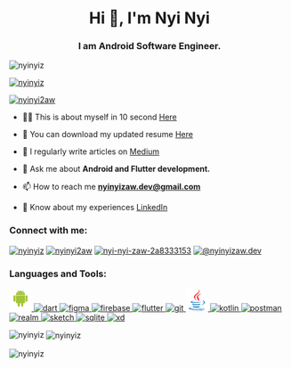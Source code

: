 <h1 align="center">Hi 👋, I'm Nyi Nyi</h1>
<h3 align="center">I am Android Software Engineer.</h3>

<p align="left"> <img src="https://komarev.com/ghpvc/?username=nyinyiz&label=Profile%20views&color=0e75b6&style=flat" alt="nyinyiz" /> </p>


<p align="left"> <a href="https://github.com/ryo-ma/github-profile-trophy"><img src="https://github-profile-trophy.vercel.app/?username=nyinyiz" alt="nyinyiz" /></a> </p>

<p align="left"> <a href="https://twitter.com/nyinyi2aw" target="blank"><img src="https://img.shields.io/twitter/follow/nyinyi2aw?logo=twitter&style=for-the-badge" alt="nyinyi2aw" /></a> </p>

- 👨‍💻 This is about myself in 10 second [Here](https://nyinyiz.carrd.co/)

- 💼 You can download my updated resume [Here](https://drive.google.com/file/d/1wiY7XSXOvYDz3FJH1LPfr4i4mSJgu8yB/view?usp=sharing)

- 📝 I regularly write articles on [Medium](https://medium.com/@nyinyizaw.dev)

- 💬 Ask me about **Android and Flutter development.**

- 📫 How to reach me **nyinyizaw.dev@gmail.com**

- 📄 Know about my experiences [LinkedIn](https://www.linkedin.com/in/nyi-nyi-zaw-2a8333153/)

<!-- ### Blogs posts
<!-- BLOG-POST-LIST:START -->
<!-- BLOG-POST-LIST:END -->

<h3 align="left">Connect with me:</h3>
<p align="left">
<a href="https://dev.to/nyinyiz" target="blank"><img align="center" src="https://raw.githubusercontent.com/rahuldkjain/github-profile-readme-generator/master/src/images/icons/Social/devto.svg" alt="nyinyiz" height="30" width="40" /></a>
<a href="https://twitter.com/nyinyi2aw" target="blank"><img align="center" src="https://raw.githubusercontent.com/rahuldkjain/github-profile-readme-generator/master/src/images/icons/Social/twitter.svg" alt="nyinyi2aw" height="30" width="40" /></a>
<a href="https://linkedin.com/in/nyi-nyi-zaw-2a8333153" target="blank"><img align="center" src="https://raw.githubusercontent.com/rahuldkjain/github-profile-readme-generator/master/src/images/icons/Social/linked-in-alt.svg" alt="nyi-nyi-zaw-2a8333153" height="30" width="40" /></a>
<a href="https://medium.com/@nyinyizaw.dev" target="blank"><img align="center" src="https://raw.githubusercontent.com/rahuldkjain/github-profile-readme-generator/master/src/images/icons/Social/medium.svg" alt="@nyinyizaw.dev" height="30" width="40" /></a>
</p>

<h3 align="left">Languages and Tools:</h3>
<p align="left"> <a href="https://developer.android.com" target="_blank" rel="noreferrer"> <img src="https://raw.githubusercontent.com/devicons/devicon/master/icons/android/android-original-wordmark.svg" alt="android" width="40" height="40"/> </a> <a href="https://dart.dev" target="_blank" rel="noreferrer"> <img src="https://www.vectorlogo.zone/logos/dartlang/dartlang-icon.svg" alt="dart" width="40" height="40"/> </a> <a href="https://www.figma.com/" target="_blank" rel="noreferrer"> <img src="https://www.vectorlogo.zone/logos/figma/figma-icon.svg" alt="figma" width="40" height="40"/> </a> <a href="https://firebase.google.com/" target="_blank" rel="noreferrer"> <img src="https://www.vectorlogo.zone/logos/firebase/firebase-icon.svg" alt="firebase" width="40" height="40"/> </a> <a href="https://flutter.dev" target="_blank" rel="noreferrer"> <img src="https://www.vectorlogo.zone/logos/flutterio/flutterio-icon.svg" alt="flutter" width="40" height="40"/> </a> <a href="https://git-scm.com/" target="_blank" rel="noreferrer"> <img src="https://www.vectorlogo.zone/logos/git-scm/git-scm-icon.svg" alt="git" width="40" height="40"/> </a> <a href="https://www.java.com" target="_blank" rel="noreferrer"> <img src="https://raw.githubusercontent.com/devicons/devicon/master/icons/java/java-original.svg" alt="java" width="40" height="40"/> </a> <a href="https://kotlinlang.org" target="_blank" rel="noreferrer"> <img src="https://www.vectorlogo.zone/logos/kotlinlang/kotlinlang-icon.svg" alt="kotlin" width="40" height="40"/> </a> <a href="https://postman.com" target="_blank" rel="noreferrer"> <img src="https://www.vectorlogo.zone/logos/getpostman/getpostman-icon.svg" alt="postman" width="40" height="40"/> </a> <a href="https://realm.io/" target="_blank" rel="noreferrer"> <img src="https://raw.githubusercontent.com/bestofjs/bestofjs-webui/8665e8c267a0215f3159df28b33c365198101df5/public/logos/realm.svg" alt="realm" width="40" height="40"/> </a> <a href="https://www.sketch.com/" target="_blank" rel="noreferrer"> <img src="https://www.vectorlogo.zone/logos/sketchapp/sketchapp-icon.svg" alt="sketch" width="40" height="40"/> </a> <a href="https://www.sqlite.org/" target="_blank" rel="noreferrer"> <img src="https://www.vectorlogo.zone/logos/sqlite/sqlite-icon.svg" alt="sqlite" width="40" height="40"/> </a> <a href="https://www.adobe.com/products/xd.html" target="_blank" rel="noreferrer"> <img src="https://cdn.worldvectorlogo.com/logos/adobe-xd.svg" alt="xd" width="40" height="40"/> </a> </p>

<p><img align="left" src="https://github-readme-stats.vercel.app/api/top-langs?username=nyinyiz&show_icons=true&locale=en&layout=compact" alt="nyinyiz" /></p>

<p>&nbsp;<img align="center" src="https://github-readme-stats.vercel.app/api?username=nyinyiz&show_icons=true&locale=en" alt="nyinyiz" /></p>

<p><img align="center" src="https://github-readme-streak-stats.herokuapp.com/?user=nyinyiz&" alt="nyinyiz" /></p>

